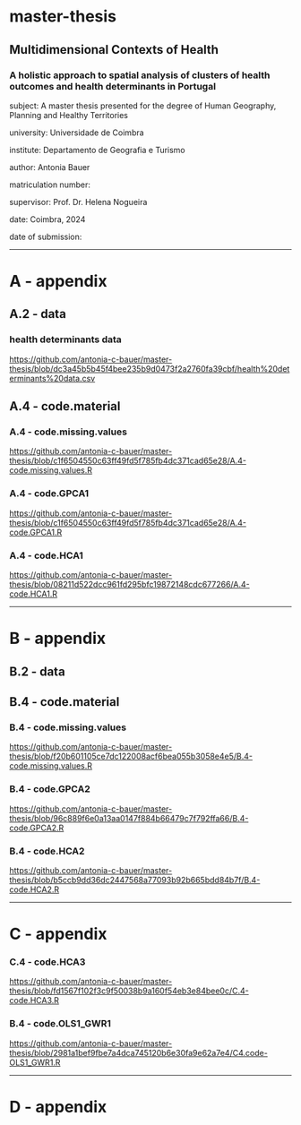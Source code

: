# master-thesis

## Multidimensional Contexts of Health
### A holistic approach to spatial analysis of clusters of health outcomes and health determinants in Portugal


subject: A master thesis presented for the degree of Human Geography, Planning and Healthy Territories

university: Universidade de Coimbra

institute: Departamento de Geografia e Turismo

author: Antonia Bauer

matriculation number: 

supervisor: Prof. Dr. Helena Nogueira

date: Coimbra, 2024

date of submission: 


---


# A - appendix

## A.2 - data

### health determinants data
https://github.com/antonia-c-bauer/master-thesis/blob/dc3a45b5b45f4bee235b9d0473f2a2760fa39cbf/health%20determinants%20data.csv

## A.4 - code.material

### A.4 - code.missing.values
https://github.com/antonia-c-bauer/master-thesis/blob/c1f6504550c63ff49fd5f785fb4dc371cad65e28/A.4-code.missing.values.R

### A.4 - code.GPCA1
https://github.com/antonia-c-bauer/master-thesis/blob/c1f6504550c63ff49fd5f785fb4dc371cad65e28/A.4-code.GPCA1.R

### A.4 - code.HCA1
https://github.com/antonia-c-bauer/master-thesis/blob/08211d522dcc961fd295bfc19872148cdc677266/A.4-code.HCA1.R

---


# B - appendix

## B.2 - data

## B.4 - code.material

### B.4 - code.missing.values
https://github.com/antonia-c-bauer/master-thesis/blob/f20b601105ce7dc122008acf6bea055b3058e4e5/B.4-code.missing.values.R

### B.4 - code.GPCA2
https://github.com/antonia-c-bauer/master-thesis/blob/96c889f6e0a13aa0147f884b66479c7f792ffa66/B.4-code.GPCA2.R

### B.4 - code.HCA2
https://github.com/antonia-c-bauer/master-thesis/blob/b5ccb9dd36dc2447568a77093b92b665bdd84b7f/B.4-code.HCA2.R

---


# C - appendix

### C.4 - code.HCA3
https://github.com/antonia-c-bauer/master-thesis/blob/fd1567f102f3c9f50038b9a160f54eb3e84bee0c/C.4-code.HCA3.R

### B.4 - code.OLS1_GWR1
https://github.com/antonia-c-bauer/master-thesis/blob/2981a1bef9fbe7a4dca745120b6e30fa9e62a7e4/C4.code-OLS1_GWR1.R

---


# D - appendix
